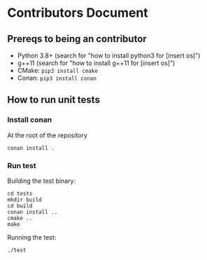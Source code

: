 # Contributors Document

## Prereqs to being an contributor

- Python 3.8+ (search for "how to install python3 for [insert os]")
- g++11 (search for "how to install g++11 for [insert os]")
- CMake: `pip3 install cmake`
- Conan: `pip3 install conan`

## How to run unit tests

### Install conan

At the root of the repository

```
conan install .
```

### Run test

Building the test binary:

```
cd tests
mkdir build
cd build
conan install ..
cmake ..
make
```

Running the test:

```
./test
```
